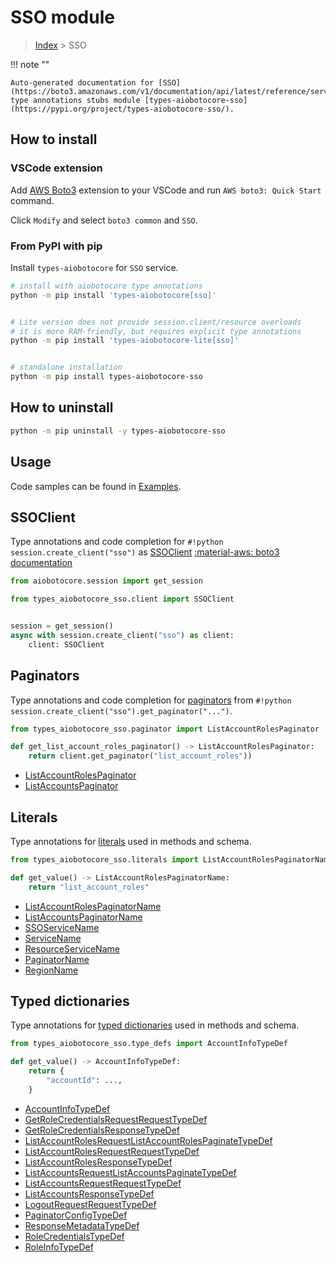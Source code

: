 # SSO module

> [Index](../README.md) > SSO


!!! note ""

    Auto-generated documentation for [SSO](https://boto3.amazonaws.com/v1/documentation/api/latest/reference/services/sso.html#SSO)
    type annotations stubs module [types-aiobotocore-sso](https://pypi.org/project/types-aiobotocore-sso/).

## How to install

### VSCode extension

Add [AWS Boto3](https://marketplace.visualstudio.com/items?itemName=Boto3typed.boto3-ide)
extension to your VSCode and run `AWS boto3: Quick Start` command.

Click `Modify` and select `boto3 common` and `SSO`.

### From PyPI with pip

Install `types-aiobotocore` for `SSO` service.

```bash
# install with aiobotocore type annotations
python -m pip install 'types-aiobotocore[sso]'


# Lite version does not provide session.client/resource overloads
# it is more RAM-friendly, but requires explicit type annotations
python -m pip install 'types-aiobotocore-lite[sso]'


# standalone installation
python -m pip install types-aiobotocore-sso
```



## How to uninstall

```bash
python -m pip uninstall -y types-aiobotocore-sso
```

## Usage

Code samples can be found in [Examples](./usage.md).

## SSOClient

Type annotations and code completion for  `#!python session.create_client("sso")` as [SSOClient](./client.md)
[:material-aws: boto3 documentation](https://boto3.amazonaws.com/v1/documentation/api/latest/reference/services/sso.html#SSO.Client)

```python title="Usage example"
from aiobotocore.session import get_session

from types_aiobotocore_sso.client import SSOClient


session = get_session()
async with session.create_client("sso") as client:
    client: SSOClient
```


## Paginators

Type annotations and code completion for
[paginators](./paginators.md)
from `#!python session.create_client("sso").get_paginator("...")`.

```python title="Usage example"
from types_aiobotocore_sso.paginator import ListAccountRolesPaginator

def get_list_account_roles_paginator() -> ListAccountRolesPaginator:
    return client.get_paginator("list_account_roles"))
```

- [ListAccountRolesPaginator](./paginators.md#listaccountrolespaginator)
- [ListAccountsPaginator](./paginators.md#listaccountspaginator)








## Literals

Type annotations for [literals](./literals.md) used in methods and schema.

```python title="Usage example"
from types_aiobotocore_sso.literals import ListAccountRolesPaginatorName

def get_value() -> ListAccountRolesPaginatorName:
    return "list_account_roles"
```

- [ListAccountRolesPaginatorName](./literals.md#listaccountrolespaginatorname)
- [ListAccountsPaginatorName](./literals.md#listaccountspaginatorname)
- [SSOServiceName](./literals.md#ssoservicename)
- [ServiceName](./literals.md#servicename)
- [ResourceServiceName](./literals.md#resourceservicename)
- [PaginatorName](./literals.md#paginatorname)
- [RegionName](./literals.md#regionname)




## Typed dictionaries

Type annotations for [typed dictionaries](./type_defs.md) used in methods and schema.

```python title="Usage example"
from types_aiobotocore_sso.type_defs import AccountInfoTypeDef

def get_value() -> AccountInfoTypeDef:
    return {
        "accountId": ...,
    }
```

- [AccountInfoTypeDef](./type_defs.md#accountinfotypedef)
- [GetRoleCredentialsRequestRequestTypeDef](./type_defs.md#getrolecredentialsrequestrequesttypedef)
- [GetRoleCredentialsResponseTypeDef](./type_defs.md#getrolecredentialsresponsetypedef)
- [ListAccountRolesRequestListAccountRolesPaginateTypeDef](./type_defs.md#listaccountrolesrequestlistaccountrolespaginatetypedef)
- [ListAccountRolesRequestRequestTypeDef](./type_defs.md#listaccountrolesrequestrequesttypedef)
- [ListAccountRolesResponseTypeDef](./type_defs.md#listaccountrolesresponsetypedef)
- [ListAccountsRequestListAccountsPaginateTypeDef](./type_defs.md#listaccountsrequestlistaccountspaginatetypedef)
- [ListAccountsRequestRequestTypeDef](./type_defs.md#listaccountsrequestrequesttypedef)
- [ListAccountsResponseTypeDef](./type_defs.md#listaccountsresponsetypedef)
- [LogoutRequestRequestTypeDef](./type_defs.md#logoutrequestrequesttypedef)
- [PaginatorConfigTypeDef](./type_defs.md#paginatorconfigtypedef)
- [ResponseMetadataTypeDef](./type_defs.md#responsemetadatatypedef)
- [RoleCredentialsTypeDef](./type_defs.md#rolecredentialstypedef)
- [RoleInfoTypeDef](./type_defs.md#roleinfotypedef)

